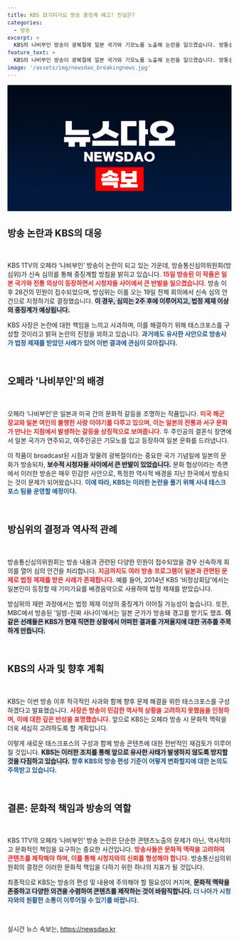 ```yaml
---
title: KBS 日기미가요 방송 중징계 예고! 진실은?
categories:
  - 방송
excerpt: >
  KBS의 나비부인 방송이 광복절에 일본 국가와 기모노를 노출해 논란을 일으켰습니다. 방통심의위는 중징계를 예고하며 논란의 중심에 있는 방송을 신속 심의합니다. 클릭하여 자세한 내용을 확인해 보세요!
feature_text: >
  KBS의 나비부인 방송이 광복절에 일본 국가와 기모노를 노출해 논란을 일으켰습니다. 방통심의위는 중징계를 예고하며 논란의 중심에 있는 방송을 신속 심의합니다. 클릭하여 자세한 내용을 확인해 보세요!
image: '/assets/img/newsdao_breakingnews.jpg'
---
```


<p><img src="/assets/img/newsdao_breakingnews.jpg" alt="koreaapp 속보" /></p>

<h2 data-ke-size="size26">방송 논란과 KBS의 대응</h2>

<p data-ke-size="size16">&nbsp;</p>

<p>KBS 1TV의 오페라 ‘나비부인’ 방송이 논란이 되고 있는 가운데, 방송통신심의위원회(방심위)가 신속 심의를 통해 중징계할 방침을 밝히고 있습니다. <b><span style="color: #ee2323;">15일 방송된 이 작품은 일본 국가와 전통 의상이 등장하면서 시청자들 사이에서 큰 반발을 일으켰습니다.</span></b> 방송 이후 28건의 민원이 접수되었으며, 방심위는 이를 오는 19일 전체 회의에서 신속 심의 안건으로 지정하기로 결정했습니다. <b><span style="background-color: #21538527;">이 경우, 심의는 2주 후에 이루어지고, 법정 제재 이상의 중징계가 예상됩니다.</span></b> </p>

<p>KBS 사장은 논란에 대한 책임을 느끼고 사과하며, 이를 해결하기 위해 태스크포스를 구성할 것이라고 밝혀 논란의 진정을 꾀하고 있습니다. <b><span style="color: #1a5490;">과거에도 유사한 사안으로 방송사가 법정 제재를 받았던 사례가 있어 이번 결과에 관심이 모아집니다.</span></b></p>

<p data-ke-size="size16">&nbsp;</p>

<h2 data-ke-size="size26">오페라 '나비부인'의 배경</h2>

<p data-ke-size="size16">&nbsp;</p>

<p>오페라 ‘나비부인’은 일본과 미국 간의 문화적 갈등을 조명하는 작품입니다. <b><span style="color: #ee2323;">미국 해군 장교와 일본 여인의 불행한 사랑 이야기를 다루고 있으며, 이는 일본의 전통과 서구 문화가 만나는 지점에서 발생하는 갈등을 상징적으로 보여줍니다.</span></b> 두 주인공의 결혼식 장면에서 일본 국가가 연주되고, 여주인공은 기모노를 입고 등장하여 일본 문화를 드러냅니다. </p>

<p>이 작품이 broadcast된 시점과 맞물려 광복절이라는 중요한 국가 기념일에 일본의 문화가 방송되자, <b><span style="background-color: #21538527;">보수적 시청자들 사이에서 큰 반발이 있었습니다.</span></b> 문화 협상이라는 측면에서 이러한 방송은 매우 민감한 사안으로, 특정한 역사적 배경을 지닌 한국에서 방송되는 것이 문제가 되어왔습니다. <b><span style="color: #1a5490;">이에 따라, KBS는 이러한 논란을 풀기 위해 사내 태스크포스 팀을 운영할 예정이다.</span></b></p>

<p data-ke-size="size16">&nbsp;</p>

<h2 data-ke-size="size26">방심위의 결정과 역사적 관례</h2>

<p data-ke-size="size16">&nbsp;</p>

<p>방송통신심의위원회는 방송 내용과 관련된 다양한 민원이 접수되었을 경우 신속하게 회의를 열어 심의 안건을 처리합니다. <b><span style="color: #ee2323;">지금까지도 여러 방송 프로그램이 일본과 관련된 문제로 법정 제재를 받은 사례가 존재합니다.</span></b> 예를 들어, 2014년 KBS ‘비정상회담’에서는 일본인이 등장할 때 기미가요를 배경음악으로 사용하여 법정 제재를 받았습니다. </p>

<p>방심위의 재판 과정에서는 법정 제재 이상의 중징계가 이어질 가능성이 높습니다. 또한, MBC에서 방송된 '일밤-진짜 사나이'에서는 일본 군가가 방송돼 경고를 받기도 했죠. <b><span style="background-color: #21538527;">이 같은 선례들은 KBS가 현재 직면한 상황에서 어떠한 결과를 가져올지에 대한 귀추를 주목하게 만듭니다.</span></b></p>

<p data-ke-size="size16">&nbsp;</p>

<h2 data-ke-size="size26">KBS의 사과 및 향후 계획</h2>

<p data-ke-size="size16">&nbsp;</p>

<p>KBS는 이번 방송 이후 적극적인 사과와 함께 향후 문제 해결을 위한 태스크포스를 구성하겠다고 발표했습니다. <b><span style="color: #ee2323;">사장은 방송이 민감한 역사적 상황을 고려하지 못했음을 인정하며, 이에 대한 깊은 반성을 표명했습니다.</span></b> 앞으로 KBS는 오페라 방송 시 문화적 맥락을 더욱 세심히 고려하도록 할 계획입니다. </p>

<p>이렇게 새로운 태스크포스의 구성과 함께 방송 콘텐츠에 대한 전반적인 재검토가 이루어질 것입니다. <b><span style="background-color: #21538527;">KBS는 이러한 조치를 통해 앞으로 유사한 사태가 발생하지 않도록 방지할 것을 다짐하고 있습니다.</span></b> <b><span style="color: #1a5490;">향후 KBS의 방송 편성 기준이 어떻게 변화할지에 대한 논의도 주목받고 있습니다.</span></b></p>

<p data-ke-size="size16">&nbsp;</p>

<h2 data-ke-size="size26">결론: 문화적 책임과 방송의 역할</h2>

<p data-ke-size="size16">&nbsp;</p>

<p>KBS 1TV의 오페라 ‘나비부인’ 방송 논란은 단순한 콘텐츠노출의 문제가 아닌, 역사적이고 문화적인 책임을 요구하는 중요한 사건입니다. <b><span style="color: #ee2323;">방송사들은 문화적 맥락을 고려하여 콘텐츠를 제작해야 하며, 이를 통해 시청자와의 신뢰를 형성해야 합니다.</span></b> 방송통신심의위원회의 결정은 이러한 문화적 책임을 다하기 위한 하나의 지표가 될 것입니다. </p>

<p>최종적으로 KBS는 방송의 편성 및 내용에 주의해야 할 필요성이 커지며, <b><span style="background-color: #21538527;">문화적 맥락을 존중하고 다양한 의견을 수렴하여 콘텐츠를 제작하는 것이 바람직합니다.</span></b> <b><span style="color: #1a5490;">더 나아가 시청자와의 원활한 소통이 이루어질 수 있기를 바랍니다.</span></b></p>

<p data-ke-size="size16">&nbsp;</p>
실시간 뉴스 속보는, <a href="https://newsdao.kr" rel="dofollow">https://newsdao.kr</a>


